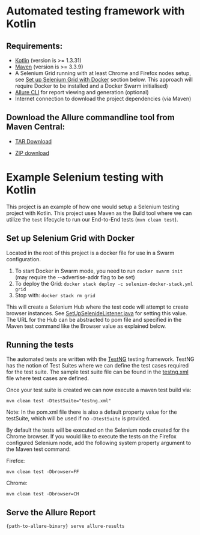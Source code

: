 # Automated testing framework with Kotlin

## Requirements:
- [Kotlin](https://kotlinlang.org/docs/tutorials/command-line.html) (version is >= 1.3.31)
- [Maven](https://maven.apache.org/download.cgi) (version is >= 3.3.9)
- A Selenium Grid running with at least Chrome and Firefox nodes setup, see [Set up Selenium Grid 
with Docker](#set-up-selenium-grid-with-docker) section below. This approach will require Docker to 
be installed and a Docker Swarm initialised)
- [Allure CLI](https://docs.qameta.io/allure/) for report viewing and generation (optional)
- Internet connection to download the project dependencies (via Maven)

## Download the Allure commandline tool from Maven Central:
- [TAR Download](http://repo.maven.apache.org/maven2/io/qameta/allure/allure-commandline/2.10.0/allure-commandline-2.10.0.tgz)

- [ZIP download](http://repo.maven.apache.org/maven2/io/qameta/allure/allure-commandline/2.10.0/allure-commandline-2.10.0.zip)

# Example Selenium testing with Kotlin
This project is an example of how one would setup a Selenium testing project with Kotlin.
This project uses Maven as the Build tool where we can utilize the `test` lifecycle to run our 
End-to-End tests (`mvn clean test`).

## Set up Selenium Grid with Docker
Located in the root of this project is a docker file for use in a Swarm configuration.

1. To start Docker in Swarm mode, you need to run `docker swarm init` (may require the --advertise-addr flag to be set)
2. To deploy the Grid: `docker stack deploy -c selenium-docker-stack.yml grid`
3. Stop with: `docker stack rm grid`

This will create a Selenium Hub where the test code will attempt to create browser instances. See 
[SetUpSelenideListener.java](src/test/kotlin/com/scully/SetUpSelenideListener.java) for setting 
this value. The URL for the Hub can be abstracted to pom file and specified in the Maven test 
command like the Browser value as explained below.

## Running the tests
The automated tests are written with the [TestNG](https://testng.org/doc/index.html) testing 
framework. TestNG has the notion of Test Suites where we can define the test cases required for the 
test suite. The sample test suite file can be found in the [testng.xml](testng.xml) file where test cases are defined.

Once your test suite is created we can now execute a maven test build via:

`mvn clean test -DtestSuite="testng.xml"`

Note: In the pom.xml file there is also a default property value for the testSuite, which will be 
used if no `-DtestSuite` is provided.

By default the tests will be executed on the Selenium node created for the Chrome browser. If you 
would like to execute the tests on the Firefox configured Selenium node, add the following system 
property argument to the Maven test command:

Firefox:
 
`mvn clean test -Dbrowser=FF`

Chrome:

`mvn clean test -Dbrowser=CH`

## Serve the Allure Report
`{path-to-allure-binary} serve allure-results`
